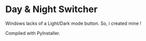 # Day & Night Switcher
Windows lacks of a Light/Dark mode button. So, i created mine !

Compiled with PyInstaller.
